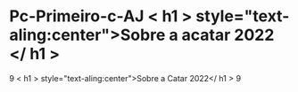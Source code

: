 # Pc-Primeiro-c-AJ        < h1 > style="text-aling:center">Sobre a acatar 2022 </ h1 >
9
        < h1 > style="text-aling:center">Sobre a Catar 2022</ h1 >
9
